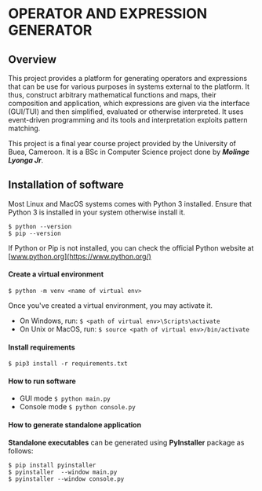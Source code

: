 # OPERATOR AND EXPRESSION GENERATOR


## Overview

This project provides a platform for generating operators and expressions that can be use for various purposes in 
systems external to the platform. It thus, construct arbitrary mathematical functions and maps, their composition and 
application, which expressions are given via the interface (GUI/TUI) and then simplified, evaluated or otherwise 
interpreted. It uses event-driven programming and its tools and interpretation exploits pattern matching.

This project is a final year course project provided by the University of Buea, Cameroon.
It is a BSc in Computer Science project done by **_Molinge Lyonga Jr_**.


## Installation of software

Most Linux and MacOS systems comes with Python 3 installed. Ensure that Python 3 is installed in your system otherwise
install it.
```
$ python --version
$ pip --version
```
If Python or Pip is not installed, you can check the official Python website at [www.python.org](https://www.python.org/)

#### Create a virtual environment

`$ python -m venv <name of virtual env>`

Once you've created a virtual environment, you may activate it.
* On Windows, run:
`$ <path of virtual env>\Scripts\activate`
* On Unix or MacOS, run:
`$ source <path of virtual env>/bin/activate` 

#### Install requirements
`$ pip3 install -r requirements.txt` 

#### How to run software
* GUI mode `$ python main.py`
* Console mode `$ python console.py`

#### How to generate standalone application
**Standalone executables** can be generated using **PyInstaller** package as follows:
```
$ pip install pyinstaller
$ pyinstaller  --window main.py
$ pyinstaller --window console.py
```
